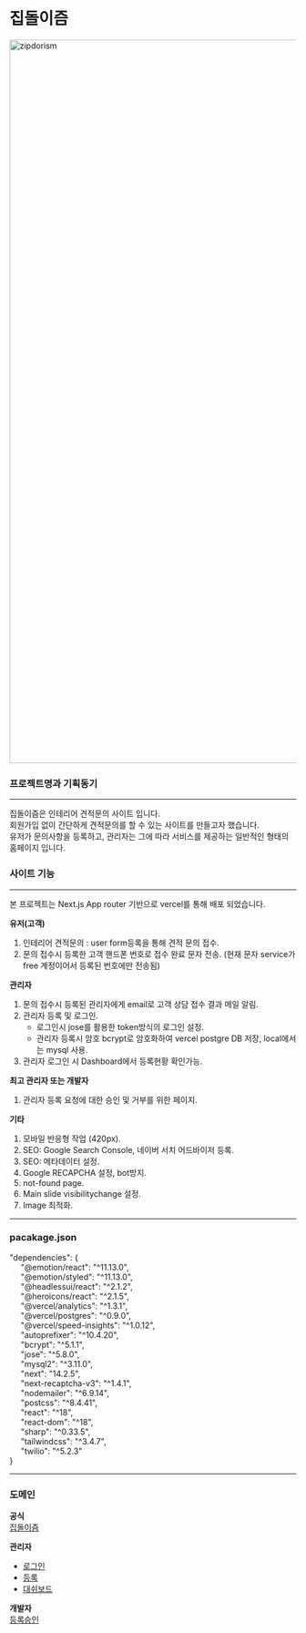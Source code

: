 # 집돌이즘

<img width="1271" alt="zipdorism" src="https://github.com/user-attachments/assets/5f7c3b03-44c4-42fd-a2f1-53ab8eb384dc">

### 프로젝트명과 기획동기
------------
집돌이즘은 인테리어 견적문의 사이트 입니다.   
회원가입 없이 간단하게 견적문의를 할 수 있는 사이트를 만들고자 했습니다.   
유저가 문의사항을 등록하고, 관리자는 그에 따라 서비스를 제공하는 일반적인 형태의 홈페이지 입니다.   

### 사이트 기능
------------
본 프로젝트는 Next.js App router 기반으로 vercel를 통해 배포 되었습니다.   


**유저(고객)**
1. 인테리어 견적문의 : user form등록을 통해 견적 문의 접수.
2. 문의 접수시 등록한 고객 핸드폰 번호로 접수 완료 문자 전송. (현재 문자 service가 free 계정이어서 등록된 번호에만 전송됨)


**관리자**
1. 문의 접수시 등록된 관리자에게 email로 고객 상담 접수 결과 메일 알림.
2. 관리자 등록 및 로그인.
    - 로그인시 jose를 활용한 token방식의 로그인 설정.
    - 관리자 등록시 암호 bcrypt로 암호화하여 vercel postgre DB 저장, local에서는 mysql 사용.
3. 관리자 로그인 시 Dashboard에서 등록현황 확인가능.

 
**최고 관리자 또는 개발자**
1. 관리자 등록 요청에 대한 승인 및 거부를 위한 페이지.


**기타** 
1. 모바일 반응형 작업 (420px).
2. SEO: Google Search Console, 네이버 서치 어드바이저 등록.
3. SEO: 메타데이터 설정.
4. Google RECAPCHA 설정, bot방지.
5. not-found page.
6. Main slide visibilitychange 설정.
7. Image 최적화.


----------
### pacakage.json   
   
 "dependencies": {   
 &nbsp;&nbsp;&nbsp;&nbsp;  "@emotion/react": "^11.13.0",   
 &nbsp;&nbsp;&nbsp;&nbsp;      "@emotion/styled": "^11.13.0",   
 &nbsp;&nbsp;&nbsp;&nbsp;      "@headlessui/react": "^2.1.2",   
 &nbsp;&nbsp;&nbsp;&nbsp;       "@heroicons/react": "^2.1.5",   
 &nbsp;&nbsp;&nbsp;&nbsp;      "@vercel/analytics": "^1.3.1",   
 &nbsp;&nbsp;&nbsp;&nbsp;      "@vercel/postgres": "^0.9.0",   
 &nbsp;&nbsp;&nbsp;&nbsp;      "@vercel/speed-insights": "^1.0.12",   
 &nbsp;&nbsp;&nbsp;&nbsp;      "autoprefixer": "^10.4.20",   
 &nbsp;&nbsp;&nbsp;&nbsp;      "bcrypt": "^5.1.1",   
 &nbsp;&nbsp;&nbsp;&nbsp;      "jose": "^5.8.0",   
 &nbsp;&nbsp;&nbsp;&nbsp;      "mysql2": "^3.11.0",   
 &nbsp;&nbsp;&nbsp;&nbsp;      "next": "14.2.5",   
 &nbsp;&nbsp;&nbsp;&nbsp;      "next-recaptcha-v3": "^1.4.1",   
 &nbsp;&nbsp;&nbsp;&nbsp;      "nodemailer": "^6.9.14",   
 &nbsp;&nbsp;&nbsp;&nbsp;      "postcss": "^8.4.41",   
 &nbsp;&nbsp;&nbsp;&nbsp;      "react": "^18",   
 &nbsp;&nbsp;&nbsp;&nbsp;      "react-dom": "^18",   
 &nbsp;&nbsp;&nbsp;&nbsp;      "sharp": "^0.33.5",   
 &nbsp;&nbsp;&nbsp;&nbsp;      "tailwindcss": "^3.4.7",   
 &nbsp;&nbsp;&nbsp;&nbsp;      "twilio": "^5.2.3"   
  }

----------
### 도메인   

**공식**   
[집돌이즘](zipdorism.store)   

**관리자**  
  - [로그인](zipdorism.store/admin/login)   
  - [등록](zipdorism.store/adimin/signup)   
  - [대쉬보드](zipdorism.store/admin/dashboard)   

**개발자**   
[등록승인](zipdorism.store/developer)   
